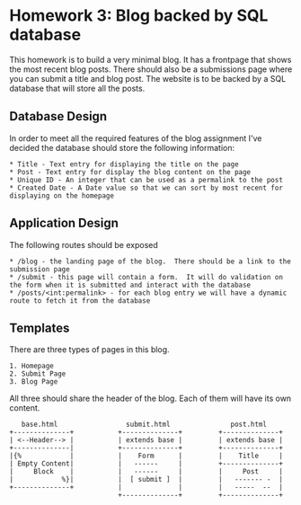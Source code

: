 # Homework 3: Blog backed by SQL database

This homework is to build a very minimal blog.  It has a frontpage that shows the most recent blog posts.  There should also be a submissions page where you can submit a title and blog post.  The website is to be backed by a SQL database that will store all the posts.

## Database Design

In order to meet all the required features of the blog assignment I've decided the database should store the following information:

    * Title - Text entry for displaying the title on the page
    * Post - Text entry for display the blog content on the page
    * Unique ID - An integer that can be used as a permalink to the post
    * Created Date - A Date value so that we can sort by most recent for displaying on the homepage

## Application Design

The following routes should be exposed

    * /blog - the landing page of the blog.  There should be a link to the submission page
    * /submit - this page will contain a form.  It will do validation on the form when it is submitted and interact with the database
    * /posts/<int:permalink> - for each blog entry we will have a dynamic route to fetch it from the database


## Templates

There are three types of pages in this blog.

    1. Homepage
    2. Submit Page
    3. Blog Page

All three should share the header of the blog.  Each of them will have its own content.

       base.html                 submit.html               post.html
    +--------------+           +--------------+         +--------------+
    | <--Header--> |           | extends base |         | extends base |
    +--------------|           +--------------+         +--------------+
    |{%            |           |    Form      |         |    Title     |
    | Empty Content|           |   ------     |         +--------------+
    |     Block    |           |   ------     |         |     Post     |
    |            %}|           |  [ submit ]  |         |   ------- -  |
    +--------------+           |              |         |   -----  --  |
                               +--------------+         +--------------+
